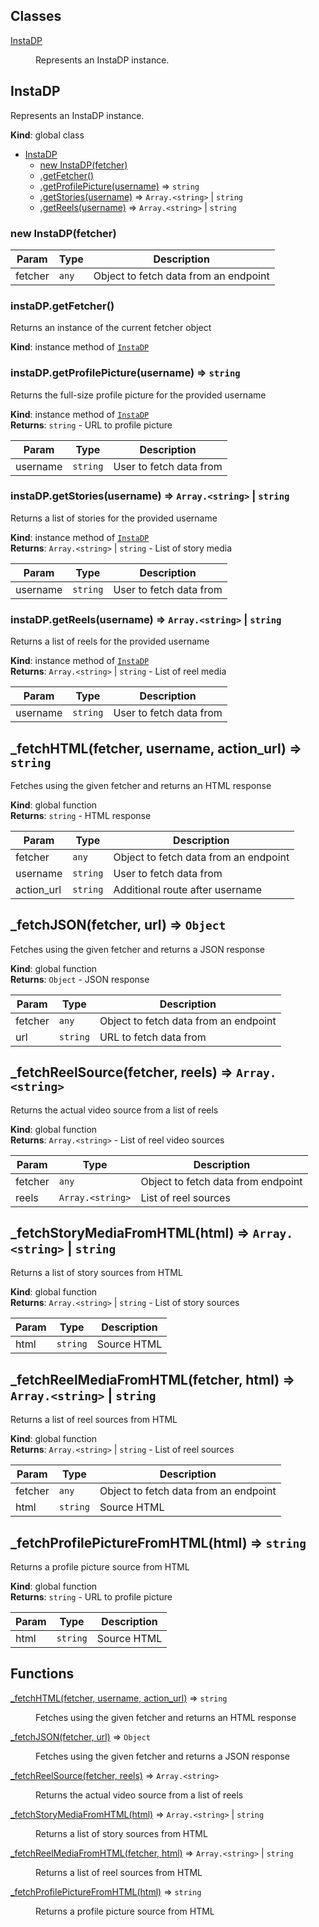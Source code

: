 ## Classes

<dl>
<dt><a href="#InstaDP">InstaDP</a></dt>
<dd><p>Represents an InstaDP instance.</p>
</dd>
</dl>

<a name="InstaDP"></a>

## InstaDP
Represents an InstaDP instance.

**Kind**: global class  

* [InstaDP](#InstaDP)
    * [new InstaDP(fetcher)](#new_InstaDP_new)
    * [.getFetcher()](#InstaDP+getFetcher)
    * [.getProfilePicture(username)](#InstaDP+getProfilePicture) ⇒ <code>string</code>
    * [.getStories(username)](#InstaDP+getStories) ⇒ <code>Array.&lt;string&gt;</code> \| <code>string</code>
    * [.getReels(username)](#InstaDP+getReels) ⇒ <code>Array.&lt;string&gt;</code> \| <code>string</code>

<a name="new_InstaDP_new"></a>

### new InstaDP(fetcher)

| Param | Type | Description |
| --- | --- | --- |
| fetcher | <code>any</code> | Object to fetch data from an endpoint |

<a name="InstaDP+getFetcher"></a>

### instaDP.getFetcher()
Returns an instance of the current fetcher object

**Kind**: instance method of [<code>InstaDP</code>](#InstaDP)  
<a name="InstaDP+getProfilePicture"></a>

### instaDP.getProfilePicture(username) ⇒ <code>string</code>
Returns the full-size profile picture for the provided username

**Kind**: instance method of [<code>InstaDP</code>](#InstaDP)  
**Returns**: <code>string</code> - URL to profile picture  

| Param | Type | Description |
| --- | --- | --- |
| username | <code>string</code> | User to fetch data from |

<a name="InstaDP+getStories"></a>

### instaDP.getStories(username) ⇒ <code>Array.&lt;string&gt;</code> \| <code>string</code>
Returns a list of stories for the provided username

**Kind**: instance method of [<code>InstaDP</code>](#InstaDP)  
**Returns**: <code>Array.&lt;string&gt;</code> \| <code>string</code> - List of story media  

| Param | Type | Description |
| --- | --- | --- |
| username | <code>string</code> | User to fetch data from |

<a name="InstaDP+getReels"></a>

### instaDP.getReels(username) ⇒ <code>Array.&lt;string&gt;</code> \| <code>string</code>
Returns a list of reels for the provided username

**Kind**: instance method of [<code>InstaDP</code>](#InstaDP)  
**Returns**: <code>Array.&lt;string&gt;</code> \| <code>string</code> - List of reel media  

| Param | Type | Description |
| --- | --- | --- |
| username | <code>string</code> | User to fetch data from |

<a name="_fetchHTML"></a>

## \_fetchHTML(fetcher, username, action_url) ⇒ <code>string</code>
Fetches using the given fetcher and returns an HTML response

**Kind**: global function  
**Returns**: <code>string</code> - HTML response  

| Param | Type | Description |
| --- | --- | --- |
| fetcher | <code>any</code> | Object to fetch data from an endpoint |
| username | <code>string</code> | User to fetch data from |
| action_url | <code>string</code> | Additional route after username |

<a name="_fetchJSON"></a>

## \_fetchJSON(fetcher, url) ⇒ <code>Object</code>
Fetches using the given fetcher and returns a JSON response

**Kind**: global function  
**Returns**: <code>Object</code> - JSON response  

| Param | Type | Description |
| --- | --- | --- |
| fetcher | <code>any</code> | Object to fetch data from an endpoint |
| url | <code>string</code> | URL to fetch data from |

<a name="_fetchReelSource"></a>

## \_fetchReelSource(fetcher, reels) ⇒ <code>Array.&lt;string&gt;</code>
Returns the actual video source from a list of reels

**Kind**: global function  
**Returns**: <code>Array.&lt;string&gt;</code> - List of reel video sources  

| Param | Type | Description |
| --- | --- | --- |
| fetcher | <code>any</code> | Object to fetch data from endpoint |
| reels | <code>Array.&lt;string&gt;</code> | List of reel sources |

<a name="_fetchStoryMediaFromHTML"></a>

## \_fetchStoryMediaFromHTML(html) ⇒ <code>Array.&lt;string&gt;</code> \| <code>string</code>
Returns a list of story sources from HTML

**Kind**: global function  
**Returns**: <code>Array.&lt;string&gt;</code> \| <code>string</code> - List of story sources  

| Param | Type | Description |
| --- | --- | --- |
| html | <code>string</code> | Source HTML |

<a name="_fetchReelMediaFromHTML"></a>

## \_fetchReelMediaFromHTML(fetcher, html) ⇒ <code>Array.&lt;string&gt;</code> \| <code>string</code>
Returns a list of reel sources from HTML

**Kind**: global function  
**Returns**: <code>Array.&lt;string&gt;</code> \| <code>string</code> - List of reel sources  

| Param | Type | Description |
| --- | --- | --- |
| fetcher | <code>any</code> | Object to fetch data from an endpoint |
| html | <code>string</code> | Source HTML |

<a name="_fetchProfilePictureFromHTML"></a>

## \_fetchProfilePictureFromHTML(html) ⇒ <code>string</code>
Returns a profile picture source from HTML

**Kind**: global function  
**Returns**: <code>string</code> - URL to profile picture  

| Param | Type | Description |
| --- | --- | --- |
| html | <code>string</code> | Source HTML |

## Functions

<dl>
<dt><a href="#_fetchHTML">_fetchHTML(fetcher, username, action_url)</a> ⇒ <code>string</code></dt>
<dd><p>Fetches using the given fetcher and returns an HTML response</p>
</dd>
<dt><a href="#_fetchJSON">_fetchJSON(fetcher, url)</a> ⇒ <code>Object</code></dt>
<dd><p>Fetches using the given fetcher and returns a JSON response</p>
</dd>
<dt><a href="#_fetchReelSource">_fetchReelSource(fetcher, reels)</a> ⇒ <code>Array.&lt;string&gt;</code></dt>
<dd><p>Returns the actual video source from a list of reels</p>
</dd>
<dt><a href="#_fetchStoryMediaFromHTML">_fetchStoryMediaFromHTML(html)</a> ⇒ <code>Array.&lt;string&gt;</code> | <code>string</code></dt>
<dd><p>Returns a list of story sources from HTML</p>
</dd>
<dt><a href="#_fetchReelMediaFromHTML">_fetchReelMediaFromHTML(fetcher, html)</a> ⇒ <code>Array.&lt;string&gt;</code> | <code>string</code></dt>
<dd><p>Returns a list of reel sources from HTML</p>
</dd>
<dt><a href="#_fetchProfilePictureFromHTML">_fetchProfilePictureFromHTML(html)</a> ⇒ <code>string</code></dt>
<dd><p>Returns a profile picture source from HTML</p>
</dd>
</dl>